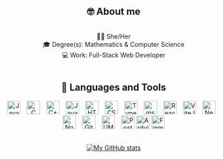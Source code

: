 <div align = "center">
    <h2> 🤓 About me</h2>

<br>
    👩🏻 She/Her
<br>
    🎓 Degree(s): Mathematics & Computer Science
<br>
    💻 Work: Full-Stack Web Developer

</div>

<br>

<div align = "center">
    <h2>🧰 Languages and Tools</h2>
        <img alt="Java" width="30px" style="padding-right:10px;" src="https://cdn.jsdelivr.net/gh/devicons/devicon@latest/icons/java/java-original-wordmark.svg" />
        <img alt="C" width="30px" style="padding-right:10px;" src="https://cdn.jsdelivr.net/gh/devicons/devicon@latest/icons/c/c-original.svg" />
        <img alt="C++" width="30px" style="padding-right:10px;" src="https://cdn.jsdelivr.net/gh/devicons/devicon@latest/icons/cplusplus/cplusplus-original.svg" />
        <img alt="Javascript" width="30px" style="padding-right:10px;" src="https://cdn.jsdelivr.net/gh/devicons/devicon@latest/icons/javascript/javascript-original.svg" />
        <img alt="HTML" width="30px" style="padding-right:10px;" src="https://cdn.jsdelivr.net/gh/devicons/devicon@latest/icons/html5/html5-original.svg" />
        <img alt="CSS" width="30px" style="padding-right:10px;" src="https://cdn.jsdelivr.net/gh/devicons/devicon@latest/icons/css3/css3-original.svg" />
        <img alt="Typescript" width="30px" style="padding-right:10px;" src="https://cdn.jsdelivr.net/gh/devicons/devicon@latest/icons/typescript/typescript-original.svg" />
        <img alt="mssql" width="30px" style="padding-right:10px;" src="https://cdn.jsdelivr.net/gh/devicons/devicon@latest/icons/microsoftsqlserver/microsoftsqlserver-original.svg" />
        <img alt="React Js" width="30px" style="padding-right:10px;" src="https://cdn.jsdelivr.net/gh/devicons/devicon@latest/icons/react/react-original-wordmark.svg" />
        <img alt="ViteJs" width="30px" style="padding-right:10px;" src="https://cdn.jsdelivr.net/gh/devicons/devicon@latest/icons/vitejs/vitejs-original.svg" />
        <img alt="NestJs" width="30px" style="padding-right:10px;" src="https://cdn.jsdelivr.net/gh/devicons/devicon@latest/icons/nestjs/nestjs-original.svg" />
        <img alt="Node js" width="30px" style="padding-right:10px;" src="https://cdn.jsdelivr.net/gh/devicons/devicon@latest/icons/nodejs/nodejs-original-wordmark.svg" />
        <img alt="Git" width="30px" style="padding-right:10px;" src="https://cdn.jsdelivr.net/gh/devicons/devicon@latest/icons/git/git-original.svg" />
        <img alt="UML" width="30px" style="padding-right:10px;" src="https://cdn.jsdelivr.net/gh/devicons/devicon@latest/icons/unifiedmodelinglanguage/unifiedmodelinglanguage-original.svg" />
        <img alt="Postman" width="30px" src="https://cdn.jsdelivr.net/gh/devicons/devicon@latest/icons/postman/postman-original.svg" />
        <img alt="Arduino" width="30px" src="https://cdn.jsdelivr.net/gh/devicons/devicon@latest/icons/arduino/arduino-original-wordmark.svg" />
        <img alt="Figma" width="30px" src="https://cdn.jsdelivr.net/gh/devicons/devicon@latest/icons/figma/figma-original.svg" />
</div>
<br/>
<div align="center">
    
[![My GitHub stats](https://github-readme-stats.vercel.app/api?username=smileTTP\&show_icons=true\&theme=nightowl)](https://github.com/anuraghazra/github-readme-stats) 

</div>

